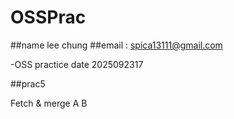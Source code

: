 # OSSPrac 

##name lee chung
##email : spica13111@gmail.com

-OSS practice
  date 2025092317

##prac5

Fetch & merge
A
B
